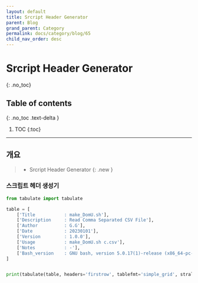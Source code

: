 ```yaml
---
layout: default
title: Srcript Header Generator
parent: Blog
grand_parent: Category
permalink: docs/category/blog/65
child_nav_order: desc
---
```

# Srcript Header Generator
{: .no_toc}

## Table of contents
{: .no_toc .text-delta }

1. TOC
{:toc}

--- 
## 개요

> - Srcript Header Generator
{: .new }

### 스크립트 헤더 생성기

```python
from tabulate import tabulate

table = [
    ['Title           : make_DomU.sh'],
    ['Description     : Read Comma Separated CSV File'],
    ['Author          : G.G'],
    ['Date            : 20230101'],
    ['Version         : 1.0.0'],
    ['Usage           : make_DomU.sh c.csv'],
    ['Notes           : -'],
    ['Bash_version    : GNU bash, version 5.0.17(1)-release (x86_64-pc-linux-gnu)']
]


print(tabulate(table, headers='firstrow', tablefmt='simple_grid', stralign='left', numalign='center'))
```